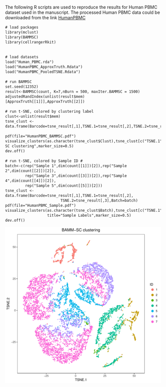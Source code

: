 The following R scripts are used to reproduce the results for Human PBMC dataset used in the manuscript. 
The processed Human PBMC data could be downloaded from the link [HumanPBMC](https://drive.google.com/open?id=1t0li4AalSRNpdLnGljhj5wJFB0JPlvm7)

```
# load packages
library(mclust)
library(BAMMSC)
library(cellrangerRkit)


# load datasets
load("Human_PBMC.rda")
load("HumanPBMC_ApproxTruth.Rdata")
load("HumanPBMC_PooledTSNE.Rdata")

# run BAMMSC
set.seed(12352)
result<-BAMMSC(count, K=7,nBurn = 500, maxIter.BAMMSC = 1500)
adjustedRandIndex(unlist(result$mem)[ApproxTruth[[1]]],ApproxTruth[[2]])

# run t-SNE, colored by clustering label
clust<-unlist(result$mem)
tsne_clust <- data.frame(Barcode=tsne_result[,1],TSNE.1=tsne_result[,2],TSNE.2=tsne_result[,3],Clust=clust)

pdf(file="HumanPBMC_BAMMSC.pdf")
visualize_clusters(as.character(tsne_clust$Clust),tsne_clust[c("TSNE.1","TSNE.2")],title="BAMM-SC clustering",marker_size=0.5)
dev.off()

# run t-SNE, colored by Sample ID #
batch<-c(rep("Sample 1",dim(count[[1]])[2]),rep("Sample 2",dim(count[[2]])[2]),
         rep("Sample 3",dim(count[[3]])[2]),rep("Sample 4",dim(count[[4]])[2]),
         rep("Sample 5",dim(count[[5]])[2]))
tsne_clust <- data.frame(Barcode=tsne_result[,1],TSNE.1=tsne_result[,2],
                         TSNE.2=tsne_result[,3],Batch=batch)
pdf(file="HumanPBMC_Sample.pdf")
visualize_clusters(as.character(tsne_clust$Batch),tsne_clust[c("TSNE.1","TSNE.2")],
                   title="Sample Labels",marker_size=0.5)
dev.off()

```

<img src="figures/HumanPBMC_BAMMSC.pdf" style="display: block; margin: auto;" />




